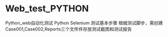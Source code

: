 # Web_test_PYTHON
Python_web自动化测试
Python Selenium 测试基本步骤
根据测试脚步，需创建Case001,Case002,Reports三个文件件存放测试截图和测试报告
